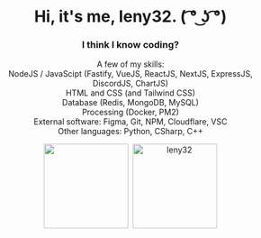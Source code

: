 <h1 align="center">Hi, it's me, leny32. ( ͡° ͜ʖ ͡°) </h1>
<h3 align="center">I think I know coding?</h3>
<p align="center">
    A few of my skills:<br>
    NodeJS / JavaScipt (Fastify, VueJS, ReactJS, NextJS, ExpressJS, DiscordJS, ChartJS)<br>
    HTML and CSS (and Tailwind CSS)<br>
    Database (Redis, MongoDB, MySQL)<br>
    Processing (Docker, PM2)<br>
    External software: Figma, Git, NPM, Cloudflare, VSC<br>
    Other languages: Python, CSharp, C++
</p>
<p align="center">
    <img height="150px" src="https://github-readme-stats.vercel.app/api?username=leny32&show_icons=true&count_private=true&theme=radical&hide=issues,contribs" />&nbsp;
    <img height="150px" src="https://github-readme-stats.vercel.app/api/top-langs/?username=leny32&layout=compact&count_private=true&theme=radical" alt="leny32" />
</p>
